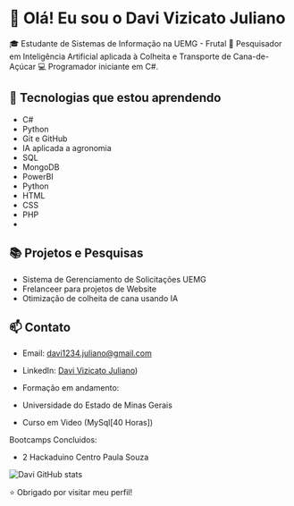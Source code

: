 # 👋 Olá! Eu sou o Davi Vizicato Juliano

🎓 Estudante de Sistemas de Informação na UEMG - Frutal
🔬 Pesquisador em Inteligência Artificial aplicada à Colheita e Transporte de Cana-de-Açúcar 
💻 Programador iniciante em C#.

## 🚀 Tecnologias que estou aprendendo
- C#
- Python
- Git e GitHub
- IA aplicada a agronomia
- SQL
- MongoDB
- PowerBI
- Python
- HTML
- CSS
- PHP
- 

## 📚 Projetos e Pesquisas
- Sistema de Gerenciamento de Solicitações UEMG
- Frelanceer para projetos de Website
- Otimização de colheita de cana usando IA

## 📫 Contato
- Email: davi1234.juliano@gmail.com
- LinkedIn: [Davi Vizicato Juliano](https://www.linkedin.com/in/davi-vizicato-juliano-37303225b/))

- Formação em andamento:

- Universidade do Estado de Minas Gerais
- Curso em Video (MySql[40 Horas])

Bootcamps Concluidos:

- 2 Hackaduino Centro Paula Souza

![Davi GitHub stats](https://github-readme-stats.vercel.app/api?username=DaviVizicatoJuliano3&show_icons=true&theme=dark)

⭐ Obrigado por visitar meu perfil!
